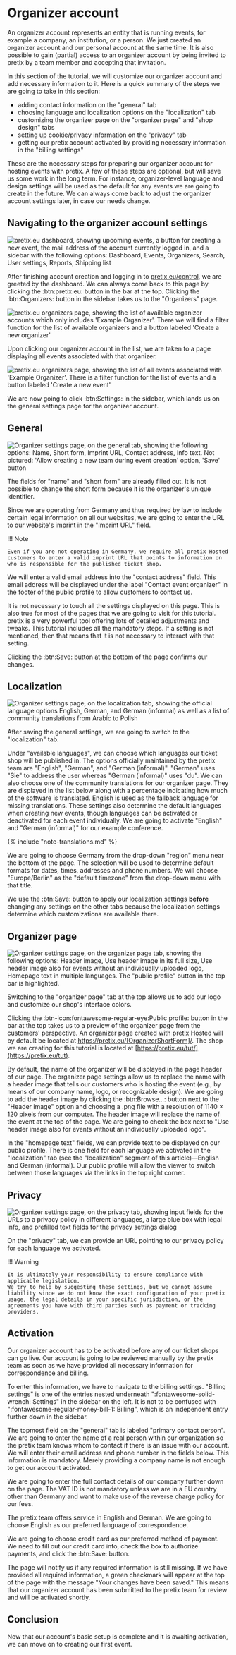 # Organizer account

An organizer account represents an entity that is running events, for example a company, an institution, or a person. 
We just created an organizer account and our personal account at the same time. 
It is also possible to gain (partial) access to an organizer account by being invited to pretix by a team member and accepting that invitation. 

In this section of the tutorial, we will customize our organizer account and add necessary information to it. 
Here is a quick summary of the steps we are going to take in this section: 

 - adding contact information on the "general" tab
 - choosing language and localization options on the "localization" tab 
 - customizing the organizer page on the "organizer page" and "shop design" tabs
 - setting up cookie/privacy information on the "privacy" tab 
 - getting our pretix account activated by providing necessary information in the "billing settings"

These are the necessary steps for preparing our organizer account for hosting events with pretix. 
A few of these steps are optional, but will save us some work in the long term. 
For instance, organizer-level language and design settings will be used as the default for any events we are going to create in the future. 
We can always come back to adjust the organizer account settings later, in case our needs change. 

## Navigating to the organizer account settings 

![pretix.eu dashboard, showing upcoming events, a button for creating a new event, the mail address of the account currently logged in, and a sidebar with the following options: Dashboard, Events, Organizers, Search, User settings, Reports, Shipping list](../assets/screens/account/dashboard.png)

After finishing account creation and logging in to [pretix.eu/control](https://pretix.eu/control/), we are greeted by the dashboard. 
We can always come back to this page by clicking the :btn:pretix.eu: button in the bar at the top. 
Clicking the :btn:Organizers: button in the sidebar takes us to the "Organizers" page.

![pretix.eu organizers page, showing the list of available organizer accounts which only includes 'Example Organizer'. There we will find a filter function for the list of available organizers and a button labeled 'Create a new organizer'](../assets/screens/organizer/organizers.png) 

Upon clicking our organizer account in the list, we are taken to a page displaying all events associated with that organizer.

![pretix.eu organizers page, showing the list of all events associated with 'Example Organizer'. There is a filter function for the list of events and a button labeled 'Create a new event'](../assets/screens/organizer/event-list.png) 

We are now going to click :btn:Settings: in the sidebar, which lands us on the general settings page for the organizer account. 

## General 

![Organizer settings page, on the general tab, showing the following options: Name, Short form, Imprint URL, Contact address, Info text. Not pictured: 'Allow creating a new team during event creation' option, 'Save' button](../assets/screens/organizer/general-settings.png) 

The fields for "name" and "short form" are already filled out. 
It is not possible to change the short form because it is the organizer's unique identifier. 

Since we are operating from Germany and thus required by law to include certain legal information on all our websites, we are going to enter the URL to our website's imprint in the "Imprint URL" field.

!!! Note

    Even if you are not operating in Germany, we require all pretix Hosted customers to enter a valid imprint URL that points to information on who is responsible for the published ticket shop.

We will enter a valid email address into the "contact address" field. 
This email address will be displayed under the label "Contact event organizer" in the footer of the public profile to allow customers to contact us. 

It is not necessary to touch all the settings displayed on this page. 
This is also true for most of the pages that we are going to visit for this tutorial. 
pretix is a very powerful tool offering lots of detailed adjustments and tweaks. 
This tutorial includes all the mandatory steps. 
If a setting is not mentioned, then that means that it is not necessary to interact with that setting. 

Clicking the :btn:Save: button at the bottom of the page confirms our changes.

## Localization 

![Organizer settings page, on the localization tab, showing the official language options English, German, and German (informal) as well as a list of community translations from Arabic to Polish](../assets/screens/organizer/localization.png) 

After saving the general settings, we are going to switch to the "localization" tab. 

Under "available languages", we can choose which languages our ticket shop will be published in. 
The options officially maintained by the pretix team are "English", "German", and "German (informal)". 
"German" uses "Sie" to address the user whereas "German (informal)" uses "du". 
We can also choose one of the community translations for our organizer page. 
They are displayed in the list below along with a percentage indicating how much of the software is translated. 
English is used as the fallback language for missing translations. 
These settings also determine the default languages when creating new events, though languages can be activated or deactivated for each event individually.
We are going to activate "English" and "German (informal)" for our example conference. 

{% include "note-translations.md" %}

We are going to choose Germany from the drop-down "region" menu near the bottom of the page. 
The selection will be used to determine default formats for dates, times, addresses and phone numbers. 
We will choose "Europe/Berlin" as the "default timezone" from the drop-down menu with that title. 

We use the :btn:Save: button to apply our localization settings __before__ changing any settings on the other tabs because the localization settings determine which customizations are available there. 

## Organizer page 

![Organizer settings page, on the organizer page tab, showing the following options: Header image, Use header image in its full size, Use header image also for events without an individually uploaded logo, Homepage text in multiple languages. The "public profile" button in the top bar is highlighted.](../assets/screens/organizer/organizer-page-public-profile.png) 

Switching to the "organizer page" tab at the top allows us to add our logo and customize our shop's interface colors.

Clicking the :btn-icon:fontawesome-regular-eye:Public profile: button in the bar at the top takes us to a preview of the organizer page from the customers' perspective.
An organizer page created with pretix Hosted will by default be located at https://pretix.eu/[OrganizerShortForm]/.
The shop we are creating for this tutorial is located at [https://pretix.eu/tut/](https://pretix.eu/tut).

By default, the name of the organizer will be displayed in the page header of our page.
The organizer page settings allow us to replace the name with a header image that tells our customers who is hosting the event (e.g., by means of our company name, logo, or recognizable design). 
We are going to add the header image by clicking the :btn:Browse...: button next to the "Header image" option and choosing a .png file with a resolution of 1140 × 120 pixels from our computer. 
The header image will replace the name of the event at the top of the page.
We are going to check the box next to "Use header image also for events without an individually uploaded logo". 

In the "homepage text" fields, we can provide text to be displayed on our public profile. 
There is one field for each language we activated in the "localization" tab (see the "localization" segment of this article)—English and German (informal). 
Our public profile will allow the viewer to switch between those languages via the links in the top right corner. 

## Privacy 

![Organizer settings page, on the privacy tab, showing input fields for the URLs to a privacy policy in different languages, a large blue box with legal info, and prefilled text fields for the privacy settings dialog](../assets/screens/organizer/privacy.png) 

On the "privacy" tab, we can provide an URL pointing to our privacy policy for each language we activated. 

!!! Warning 

    It is ultimately your responsibility to ensure compliance with applicable legislation.
    We try to help by suggesting these settings, but we cannot assume liability since we do not know the exact configuration of your pretix usage, the legal details in your specific jurisdiction, or the agreements you have with third parties such as payment or tracking providers.

## Activation

<!-- md:hosted -->

Our organizer account has to be activated before any of our ticket shops can go live. 
Our account is going to be reviewed manually by the pretix team as soon as we have provided all necessary information for correspondence and billing.

To enter this information, we have to navigate to the billing settings. 
"Billing settings" is one of the entries nested underneath ":fontawesome-solid-wrench: Settings" in the sidebar on the left. 
It is not to be confused with ":fontawesome-regular-money-bill-1: Billing", which is an independent entry further down in the sidebar. 

The topmost field on the "general" tab is labeled "primary contact person". 
We are going to enter the name of a real person within our organization so the pretix team knows whom to contact if there is an issue with our account. 
We will enter their email address and phone number in the fields below.
This information is mandatory. 
Merely providing a company name is not enough to get our account activated. 

We are going to enter the full contact details of our company further down on the page. 
The VAT ID is not mandatory unless we are in a EU country other than Germany and want to make use of the reverse charge policy for our fees.

The pretix team offers service in English and German. 
We are going to choose English as our preferred language of correspondence. 

We are going to choose credit card as our preferred method of payment. 
We need to fill out our credit card info, check the box to authorize payments, and click the :btn:Save: button. 

The page will notify us if any required information is still missing. 
If we have provided all required information, a green checkmark will appear at the top of the page with the message "Your changes have been saved." 
This means that our organizer account has been submitted to the pretix team for review and will be activated shortly.

## Conclusion

Now that our account's basic setup is complete and it is awaiting activation, we can move on to creating our first event. 
